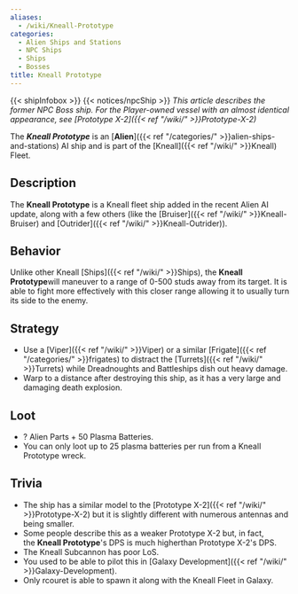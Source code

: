 ```yaml
---
aliases:
  - /wiki/Kneall-Prototype
categories:
  - Alien Ships and Stations
  - NPC Ships
  - Ships
  - Bosses
title: Kneall Prototype
---
```


{{< shipInfobox >}} {{< notices/npcShip >}} _This article describes the former NPC Boss ship. For the Player-owned vessel with an almost identical appearance, see [Prototype X-2]({{< ref "/wiki/" >}}Prototype-X-2)_

The **_Kneall Prototype_** is an [**Alien**]({{< ref "/categories/" >}}alien-ships-and-stations) AI ship and is part of the [Kneall]({{< ref "/wiki/" >}}Kneall) Fleet.

## Description

The **Kneall Prototype** is a Kneall fleet ship added in the recent Alien AI update, along with a few others (like the [Bruiser]({{< ref "/wiki/" >}}Kneall-Bruiser) and [Outrider]({{< ref "/wiki/" >}}Kneall-Outrider)).

## Behavior

Unlike other Kneall [Ships]({{< ref "/wiki/" >}}Ships), the **Kneall Prototype**will maneuver to a range of 0-500 studs away from its target. It is able to fight more effectively with this closer range allowing it to usually turn its side to the enemy.  

## Strategy

- Use a [Viper]({{< ref "/wiki/" >}}Viper) or a similar [Frigate]({{< ref "/categories/" >}}frigates) to distract the [Turrets]({{< ref "/wiki/" >}}Turrets) while Dreadnoughts and Battleships dish out heavy damage.
- Warp to a distance after destroying this ship, as it has a very large and damaging death explosion.

## Loot

- ? Alien Parts + 50 Plasma Batteries.
- You can only loot up to 25 plasma batteries per run from a Kneall Prototype wreck.

## Trivia

- The ship has a similar model to the [Prototype X-2]({{< ref "/wiki/" >}}Prototype-X-2) but it is slightly different with numerous antennas and being smaller.
- Some people describe this as a weaker Prototype X-2 but, in fact, the **Kneall Prototype**'s DPS is much higherthan Prototype X-2's DPS.
- The Kneall Subcannon has poor LoS.
- You used to be able to pilot this in [Galaxy Development]({{< ref "/wiki/" >}}Galaxy-Development).
- Only rcouret is able to spawn it along with the Kneall Fleet in Galaxy.
